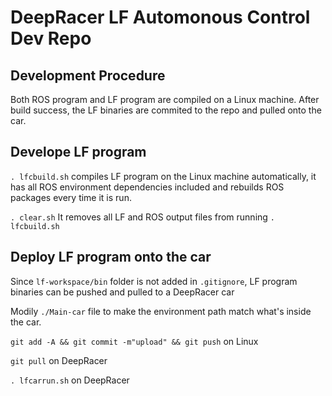 # DeepRacer LF Automonous Control Dev Repo

## Development Procedure 

Both ROS program and LF program are compiled on a Linux machine. After build success, the LF binaries are commited to the repo and pulled onto the car. 

## Develope LF program

`. lfcbuild.sh` compiles LF program on the Linux machine automatically, it has all ROS environment dependencies included and rebuilds ROS packages every time it is run. 

`. clear.sh` It removes all LF and ROS output files from running `. lfcbuild.sh`

## Deploy LF program onto the car 
Since `lf-workspace/bin` folder is not added in `.gitignore`, LF program binaries can be pushed and pulled to a DeepRacer car

Modily `./Main-car` file to make the environment path match what's inside the car.

 `git add -A && git commit -m"upload" && git push` on Linux

 `git pull` on DeepRacer

 `. lfcarrun.sh` on DeepRacer